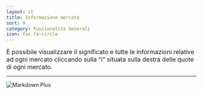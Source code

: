 ```yaml
---
layout: it
title: Informazione mercato
sort: 9
category: Funzionalità Generali
icon: fas fa-circle
---
```

<p class="message">
    
</p>

<font size="3"> È possibile visualizzare il significato e tutte le informazioni relative ad ogni mercato cliccando sulla “i” situata sulla destra delle quote di ogni mercato.</font> 

 ---

 ![Markdown Plus]({{site.baseurl}}/public/images/gestione-quote/Oam-tool-info-mercato.png)

 